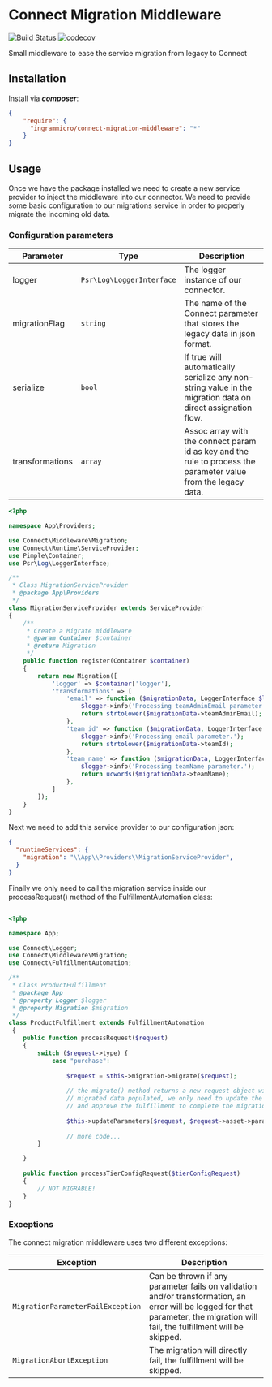 # Connect Migration Middleware

[![Build Status](https://travis-ci.com/othercodes/connect-migration-middleware.svg?branch=master)](https://travis-ci.com/othercodes/connect-migration-middleware) [![codecov](https://codecov.io/gh/othercodes/connect-migration-middleware/branch/master/graph/badge.svg)](https://codecov.io/gh/othercodes/connect-migration-middleware)

Small middleware to ease the service migration from legacy to Connect

## Installation

Install via ***composer***:

```json
{
    "require": {
      "ingrammicro/connect-migration-middleware": "*"
    }
}
```

## Usage 

Once we have the package installed we need to create a new service provider to inject the middleware 
into our connector. We need to provide some basic configuration to our migrations service in order to 
properly migrate the incoming old data.

### Configuration parameters

| Parameter       | Type                      | Description                           |
| --------------- | ------------------------- | ------------------------------------- |
| logger          | `Psr\Log\LoggerInterface` | The logger instance of our connector. |
| migrationFlag   | `string`                  | The name of the Connect parameter that stores the legacy data in json format. |
| serialize       | `bool`                    | If true will automatically serialize any non-string value in the migration data on direct assignation flow. |
| transformations | `array`                   | Assoc array with the connect param id as key and the rule to process the parameter value from the legacy data. |

```php
<?php

namespace App\Providers;

use Connect\Middleware\Migration;
use Connect\Runtime\ServiceProvider;
use Pimple\Container;
use Psr\Log\LoggerInterface;

/**
 * Class MigrationServiceProvider
 * @package App\Providers
 */
class MigrationServiceProvider extends ServiceProvider
{
    /**
     * Create a Migrate middleware
     * @param Container $container
     * @return Migration
     */
    public function register(Container $container)
    {
        return new Migration([
            'logger' => $container['logger'],
            'transformations' => [
                'email' => function ($migrationData, LoggerInterface $logger) {
                    $logger->info('Processing teamAdminEmail parameter.');
                    return strtolower($migrationData->teamAdminEmail);
                },
                'team_id' => function ($migrationData, LoggerInterface $logger) {
                    $logger->info('Processing email parameter.');
                    return strtolower($migrationData->teamId);
                },
                'team_name' => function ($migrationData, LoggerInterface $logger) {
                    $logger->info('Processing teamName parameter.');
                    return ucwords($migrationData->teamName);
                },
            ]
        ]);
    }
}
```

Next we need to add this service provider to our configuration json:

```json 
{
  "runtimeServices": {
    "migration": "\\App\\Providers\\MigrationServiceProvider",
  }  
}

```

Finally we only need to call the migration service inside our processRequest() method of 
the FulfillmentAutomation class:

```php

<?php

namespace App;

use Connect\Logger;
use Connect\Middleware\Migration;
use Connect\FulfillmentAutomation;

/**
 * Class ProductFulfillment
 * @package App
 * @property Logger $logger
 * @property Migration $migration
 */
class ProductFulfillment extends FulfillmentAutomation
 {
    public function processRequest($request)
    {
        switch ($request->type) {
            case "purchase":
                
                $request = $this->migration->migrate($request);
                
                // the migrate() method returns a new request object with the
                // migrated data populated, we only need to update the params 
                // and approve the fulfillment to complete the migration.
                
                $this->updateParameters($request, $request->asset->params);
                
                // more code...
        }

    }
    
    public function processTierConfigRequest($tierConfigRequest)
    {
        // NOT MIGRABLE!
    }
}
```

### Exceptions

The connect migration middleware uses two different exceptions:

| Exception | Description | 
| --------- | ------------------------------ | 
| `MigrationParameterFailException` | Can be thrown if any parameter fails on validation and/or transformation, an error will be logged for that parameter, the migration will fail, the fulfillment will be skipped. | 
| `MigrationAbortException` | The migration will directly fail, the fulfillment will be skipped. | 



